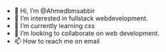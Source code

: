 - 👋 Hi, I’m @Ahmedbmsabbir
- 👀 I’m interested in fullstack webdevelopment.
- 🌱 I’m currently learning css
- 💞️ I’m looking to collaborate on web development.
- 📫 How to reach me on email

<!---
Ahmedbmsabbir/Ahmedbmsabbir is a ✨ special ✨ repository because its `README.md` (this file) appears on your GitHub profile.
You can click the Preview link to take a look at your changes.
--->
